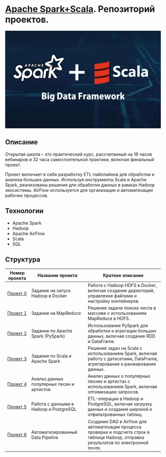 # [Apache Spark+Scala](https://t1.ru/internship/item/otkrytaya-shkola-dlya-inzhenerov-dannykh-data-engineer/). Репозиторий проектов.

![logo-wide](spark-scala-dvanalytics.jpeg)

## Описание

Открытая школа – это практический курс, рассчитанный на 16 часов вебинаров и 32 часа самостоятельной практики, включая финальный проект.

Проект включает в себя разработку ETL-пайплайнов для обработки и анализа больших данных. Используя инструменты Scala и Apache Spark, реализованы решения для обработки данных в рамках Hadoop экосистемы. AirFlow используется для организации и автоматизации рабочих процессов.

## Технологии
- Apache Spark
- Hadoop
- Apache AirFlow
- Scala
- SQL

## Структура

| Номер проекта                | Название проекта                          | Краткое описание                                                                                                     |
|------------------------------|-------------------------------------------|----------------------------------------------------------------------------------------------------------------------|
| [Проект 0](task_0)       | Задание на запуск Hadoop в Docker         | Работа с Hadoop HDFS в Docker, включая создание директорий, управление файлами и настройку контейнеров.              |
| [Проект 1](task_1)       | Задание на MapReduce                      | Решение задачи поиска числа в массиве с использованием MapReduce в HDFS.                                             |
| [Проект 2](task_2)       | Задание по Apache Spark (PySpark)         | Использование PySpark для обработки и агрегации больших данных, включая создание RDD и DataFrame.                    |
| [Проект 3](task_3)       | Задания по Scala и Apache Spark           | Решение задач на Scala с использованием Spark, включая работу с датасетами, DataFrame, агрегирование и ранжирование данных. |
| [Проект 4](task_4)       | Анализ данных популярных песен и артистов | Анализ данных о популярных песнях и артистах с использованием Spark, включая оптимизацию запросов.                   |
| [Проект 5](task_5)       | Работа с данными в Hadoop и PostgreSQL    | ETL-операции в Hadoop и PostgreSQL, включая загрузку данных и создание широкой и отфильтрованных таблиц.             |
| [Проект 6](task_6)       | Автоматизированный Data Pipeline          | Создание DAG в Airflow для автоматизации процесса проверки и подсчета строк в таблице Hadoop, отправка результатов по электронной почте. |
